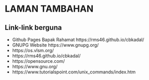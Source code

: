 # LAMAN TAMBAHAN

## Link-link berguna
<ul>
<li>Github Pages Bapak Rahamat https://rms46.github.io/cbkadal/</li>
<li>GNUPG Website https://www.gnupg.org/</li>
<li>
https://os.vlsm.org/
</li>
<li>
https://rms46.github.io/cbkadal/
</li>
<li>
https://opensource.com/
</li>
<li>
https://www.gnu.org/
</li>
<li>
https://www.tutorialspoint.com/unix_commands/index.htm
</li>
</ul>